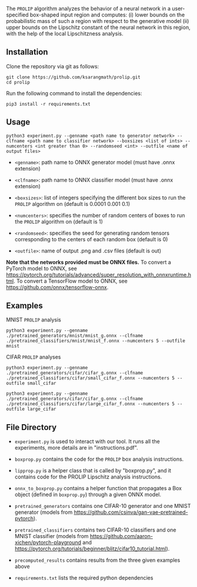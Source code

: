 The ```PROLIP``` algorithm analyzes the behavior of a neural network in a user-specified box-shaped input region and computes: 
(i) lower bounds on the probabilistic mass of such a region with respect to the generative model
(ii) upper bounds on the Lipschitz constant of the neural network in this region, with the help of the local Lipschitzness analysis.

Installation
------------
Clone the repository via git as follows:
```
git clone https://github.com/ksarangmath/prolip.git
cd prolip
```

Run the following command to install the dependencies:

```
pip3 install -r requirements.txt
```


Usage
-------------

```
python3 experiment.py --genname <path name to generator network> --clfname <path name to classifier network> --boxsizes <list of ints> --numcenters <int greater than 0> --randomseed <int> --outfile <name of output files>
```

* ```<genname>```: path name to ONNX generator model (must have .onnx extension)

* ```<clfname>```: path name to ONNX classifier model (must have .onnx extension)

* ```<boxsizes>```: list of integers specifying the different box sizes to run the ```PROLIP``` algorithm on (default is 0.0001 0.001 0.1)

* ```<numcenters>```: specifies the number of random centers of boxes to run the ```PROLIP``` algorithm on (default is 1)

* ```<randomseed>```: specifies the seed for generating random tensors corresponding to the centers of each random box (default is 0)

* ```<outfile>```: name of output .png and .csv files (default is out)


**Note that the networks provided must be ONNX files.**
To convert a PyTorch model to ONNX, see https://pytorch.org/tutorials/advanced/super_resolution_with_onnxruntime.html.
To convert a TensorFlow model to ONNX, see https://github.com/onnx/tensorflow-onnx.

Examples
-------------

MNIST ```PROLIP``` analysis
```
python3 experiment.py --genname ./pretrained_generators/mnist/mnist_g.onnx --clfname ./pretrained_classifiers/mnist/mnist_f.onnx --numcenters 5 --outfile mnist
```

CIFAR ```PROLIP``` analyses
```
python3 experiment.py --genname ./pretrained_generators/cifar/cifar_g.onnx --clfname ./pretrained_classifiers/cifar/small_cifar_f.onnx --numcenters 5 --outfile small_cifar
```
```
python3 experiment.py --genname ./pretrained_generators/cifar/cifar_g.onnx --clfname ./pretrained_classifiers/cifar/large_cifar_f.onnx --numcenters 5 --outfile large_cifar
```




File Directory
-------------
* ```experiment.py``` is used to interact with our tool. It runs all the experiments, more details are in "instructions.pdf".

* ```boxprop.py``` contains the code for the ```PROLIP``` box analysis instructions.

* ```lipprop.py``` is a helper class that is called by "boxprop.py", and it contains code for the PROLIP Lipschitz analysis instructions.

* ```onnx_to_boxprop.py``` contains a helper function that propagates a Box object (defined in ```boxprop.py```) through a given ONNX model.

* ```pretrained_generators``` contains one CIFAR-10 generator and one MNIST generator (models from https://github.com/csinva/gan-vae-pretrained-pytorch).

* ```pretrained_classifiers``` contains two CIFAR-10 classifiers and one MNIST classifier (models from https://github.com/aaron-xichen/pytorch-playground and https://pytorch.org/tutorials/beginner/blitz/cifar10_tutorial.html).

* ```precomputed_results``` contains results from the three given examples above

* ```requirements.txt``` lists the required python dependencies

